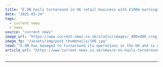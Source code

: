 ```yaml
---
title: "E.ON hails turnaround in UK retail business with £100m earnings jump"
date: "2021-03-24"
tags: 
  - current news
  - news
source: "current news"
image_url: "https://www.current-news.co.uk/static/images/_400x400_crop_center-center/E.On-headquarters-wiki-NC.jpg"
image_fp: "/assets/img/post_thumbnails/100.jpg"
lead: "​E.ON has managed to turnaround its operations in the UK and is expected to recover faster than originally anticipated, it said in its full year results for 2020."
article_url: "https://www.current-news.co.uk/news/e-on-hails-turnaround-in-uk-retail-business-with-100m-earnings-jump?utm_source=rss-feeds&utm_medium=rss&utm_campaign=rss"
---
```


---
